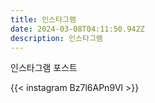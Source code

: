 ```yaml
---
title: 인스타그램
date: 2024-03-08T04:11:50.942Z
description: 인스타그램
---
```

인스타그램 포스트

{{< instagram Bz7l6APn9Vl >}}
